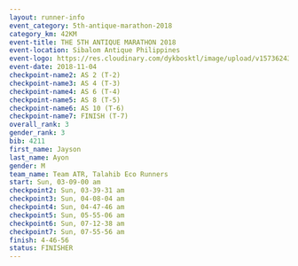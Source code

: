 ```yaml
---
layout: runner-info 
event_category: 5th-antique-marathon-2018 
category_km: 42KM 
event-title: THE 5TH ANTIQUE MARATHON 2018 
event-location: Sibalom Antique Philippines 
event-logo: https://res.cloudinary.com/dykbosktl/image/upload/v1573624328/Logo/5th-Antique-Marathon-2018-Teaser_yficzt.jpg 
event-date: 2018-11-04 
checkpoint-name2: AS 2 (T-2) 
checkpoint-name3: AS 4 (T-3) 
checkpoint-name4: AS 6 (T-4) 
checkpoint-name5: AS 8 (T-5) 
checkpoint-name6: AS 10 (T-6) 
checkpoint-name7: FINISH (T-7) 
overall_rank: 3
gender_rank: 3
bib: 4211
first_name: Jayson
last_name: Ayon
gender: M
team_name: Team ATR, Talahib Eco Runners
start: Sun, 03-09-00 am
checkpoint2: Sun, 03-39-31 am
checkpoint3: Sun, 04-08-04 am
checkpoint4: Sun, 04-47-46 am
checkpoint5: Sun, 05-55-06 am
checkpoint6: Sun, 07-12-38 am
checkpoint7: Sun, 07-55-56 am
finish: 4-46-56
status: FINISHER
---
```

